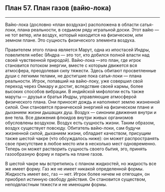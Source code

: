 ## План 57. План газов (вайю-лока)


---
Вайю-лока (дословно «план воздуха») расположена в области сатья-локи, плана реальности, в седьмом ряду игральной доски. Этот вайю —не тот ветер, или воздух, который находится на физическом, или земном плане. Это сущность физического элемента воздуха. 

Правителем этого плана является Марут, одна из ипостасей Индры, повелителя небес (Индра — это тот, кто добился полной власти над своей чувственной природой). Вайю-лока —это план, где игрок становится потоком энергии, вместе с которым движется вся атмосфера, преодолевая силу тяжести. Здесь обитают просветленные души с легкими телами, не достигшие пока сатья-локи — плана реальности. Игрок, попавший на вайю-локу, уже совершил свой переход через Омкару и достиг, вследствие своей кармы, более высоких способов вибрации. В индийской мифологии есть также маруты — друзья и братья Индры, управляющие атмосферой физического плана. Они приносят дождь и наполняют землю жизненной силой. Они становятся пранической энергией на физическом плане и дыханием жизни дышащих душ. Воздух — синоним движения внутри и вне тела. Все движения флюидов внутри живых организмов обусловлены воздухом. Воздух есть сущность жизни. Таким образом, воздух существует повсюду. Обитатель вайю-локи, сам будучи жизненной силой, дыханием жизни, обладает качеством, присущим также шестой чакре (что обсуждалось ниже): он может распространять свое присутствие в любое место или в несколько мест одновременно. Теперь он может растворить сущность своего бытия, эго, принять газообразную форму и парить на плане газов. 

В шестой чакре мы встретились с планом жидкостей, но жидкость все же имеет форму. Газ же не имеет никакой определенной формы. Жидкость имеет вес, газ — нет. Игрок более ничем не отягощен, он приобрел истинную свободу действия. Он становится существом, неподвластным тяжести и не имеющим формы.
